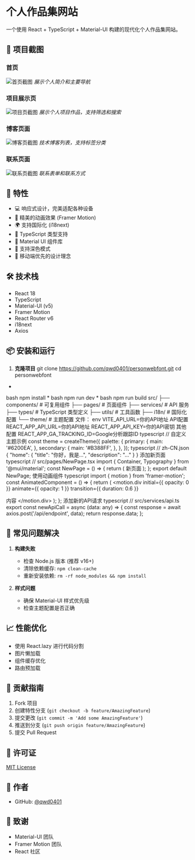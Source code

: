 # 个人作品集网站

一个使用 React + TypeScript + Material-UI 构建的现代化个人作品集网站。

## 📸 项目截图

### 首页
![首页截图](screenshots/home.png)
*展示个人简介和主要导航*

### 项目展示页
![项目页截图](screenshots/projects.png)
*展示个人项目作品，支持筛选和搜索*

### 博客页面
![博客页截图](screenshots/blog.png)
*技术博客列表，支持标签分类*

### 联系页面
![联系页截图](screenshots/contact.png)
*联系表单和联系方式*

## 🌟 特性

- 💻 响应式设计，完美适配各种设备
- 🎨 精美的动画效果 (Framer Motion)
- 🌍 支持国际化 (i18next)
- 🎯 TypeScript 类型支持
- 🎨 Material UI 组件库
- 🌙 支持深色模式
- 📱 移动端优先的设计理念

## 🛠️ 技术栈

- React 18
- TypeScript
- Material-UI (v5)
- Framer Motion
- React Router v6
- i18next
- Axios

## 📦 安装和运行

1. **克隆项目**
git clone https://github.com/qwd0401/personwebfont.git
cd personwebfont
*
bash
npm install
*
bash
npm run dev
*
bash
npm run build
src/
├── components/ # 可复用组件
├── pages/ # 页面组件
├── services/ # API 服务
├── types/ # TypeScript 类型定义
├── utils/ # 工具函数
├── i18n/ # 国际化配置
└── theme/ # 主题配置
文件：
env
VITE_API_URL=你的API地址
API配置
REACT_APP_API_URL=你的API地址
REACT_APP_API_KEY=你的API密钥
其他配置
REACT_APP_GA_TRACKING_ID=Google分析跟踪ID
typescript
// 自定义主题示例
const theme = createTheme({
palette: {
primary: {
main: '#6200EA',
},
secondary: {
main: '#B388FF',
},
},
});
typescript
// zh-CN.json
{
"home": {
"title": "你好，我是...",
"description": "..."
}
}
添加新页面
typescript
// src/pages/NewPage.tsx
import { Container, Typography } from '@mui/material';
const NewPage = () => {
return (
<Container maxWidth="lg">
<Typography variant="h1">新页面</Typography>
</Container>
);
};
export default NewPage;
使用动画组件
typescript
import { motion } from 'framer-motion';
const AnimatedComponent = () => {
return (
<motion.div
initial={{ opacity: 0 }}
animate={{ opacity: 1 }}
transition={{ duration: 0.6 }}
>
内容
</motion.div>
);
};
添加新的API请求
typescript
// src/services/api.ts
export const newApiCall = async (data: any) => {
const response = await axios.post('/api/endpoint', data);
return response.data;
};

## 🔧 常见问题解决

1. **构建失败**
   - 检查 Node.js 版本 (推荐 v16+)
   - 清除依赖缓存: `npm clean-cache`
   - 重新安装依赖: `rm -rf node_modules && npm install`

2. **样式问题**
   - 确保 Material-UI 样式优先级
   - 检查主题配置是否正确

## 📈 性能优化

- 使用 React.lazy 进行代码分割
- 图片懒加载
- 组件缓存优化
- 路由预加载

## 🤝 贡献指南

1. Fork 项目
2. 创建特性分支 (`git checkout -b feature/AmazingFeature`)
3. 提交更改 (`git commit -m 'Add some AmazingFeature'`)
4. 推送到分支 (`git push origin feature/AmazingFeature`)
5. 提交 Pull Request

## 📄 许可证

[MIT License](LICENSE)

## 👤 作者

- GitHub: [@qwd0401](https://github.com/qwd0401)

## 🙏 致谢

- Material-UI 团队
- Framer Motion 团队
- React 社区
